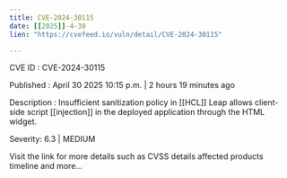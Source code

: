 ```yaml
---
title: CVE-2024-30115
date: [[2025]]-4-30
lien: "https://cvefeed.io/vuln/detail/CVE-2024-30115"

---
```


CVE ID : CVE-2024-30115

Published :  April 30
2025
10:15 p.m. | 2 hours
19 minutes ago

Description : Insufficient sanitization policy in [[HCL]] Leap
allows client-side script [[injection]] in the deployed application through the
HTML widget.

Severity: 6.3 | MEDIUM

Visit the link for more details
such as CVSS details
affected products
timeline
and more...
